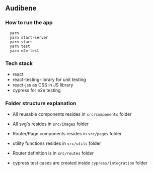 ## Audibene 

### How to run the app

```
  yarn
  yarn start-server
  yarn start
  yarn test
  yarn e2e-test
```

### Tech stack

- react
- react-testing-library for unit testing
- react-jss as CSS in JS library
- cypress for e2e testing


### Folder structure explanation

- All reusable components resides in `src/components` folder
- All svg's resides in `src/images` folder
- Router/Page components resides in `src/pages` folder
- utility functions resides in `src/utils` folder
- Router definition is in `src/routes` folder

- cypress test cases are created inside `cypress/integration` folder
